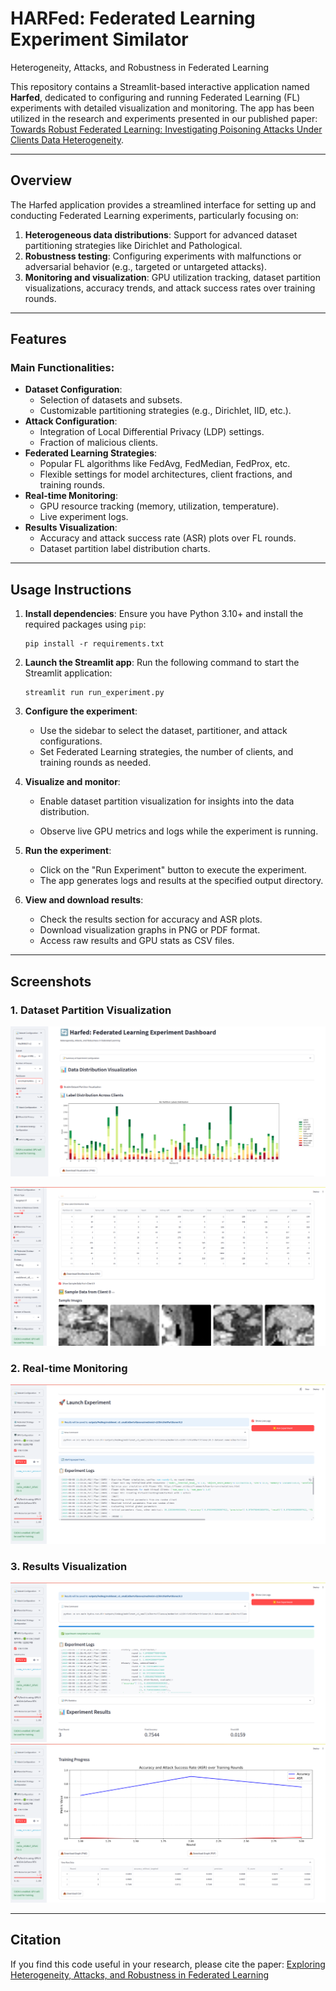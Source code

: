 # HARFed: Federated Learning Experiment Similator
Heterogeneity, Attacks, and Robustness in Federated Learning

This repository contains a Streamlit-based interactive application named **Harfed**, dedicated to configuring and running Federated Learning (FL) experiments with detailed visualization and monitoring. The app has been utilized in the research and experiments presented in our published paper: [Towards Robust Federated Learning: Investigating Poisoning Attacks Under Clients Data Heterogeneity](https://ieeexplore.ieee.org/document/10857574).

---

## Overview

The Harfed application provides a streamlined interface for setting up and conducting Federated Learning experiments, particularly focusing on:
1. **Heterogeneous data distributions**: Support for advanced dataset partitioning strategies like Dirichlet and Pathological.
2. **Robustness testing**: Configuring experiments with malfunctions or adversarial behavior (e.g., targeted or untargeted attacks).
3. **Monitoring and visualization**: GPU utilization tracking, dataset partition visualizations, accuracy trends, and attack success rates over training rounds.

---

## Features

### **Main Functionalities**:
- **Dataset Configuration**: 
  - Selection of datasets and subsets.
  - Customizable partitioning strategies (e.g., Dirichlet, IID, etc.).
- **Attack Configuration**:
  - Integration of Local Differential Privacy (LDP) settings.
  - Fraction of malicious clients.
- **Federated Learning Strategies**:
  - Popular FL algorithms like FedAvg, FedMedian, FedProx, etc.
  - Flexible settings for model architectures, client fractions, and training rounds.
- **Real-time Monitoring**:
  - GPU resource tracking (memory, utilization, temperature).
  - Live experiment logs.
- **Results Visualization**:
  - Accuracy and attack success rate (ASR) plots over FL rounds.
  - Dataset partition label distribution charts.

---

## Usage Instructions

1. **Install dependencies**:
   Ensure you have Python 3.10+ and install the required packages using `pip`:
   ```
   pip install -r requirements.txt
   ```

2. **Launch the Streamlit app**:
   Run the following command to start the Streamlit application:
   ```
   streamlit run run_experiment.py
   ```

3. **Configure the experiment**:
   - Use the sidebar to select the dataset, partitioner, and attack configurations.
   - Set Federated Learning strategies, the number of clients, and training rounds as needed.

4. **Visualize and monitor**:
   - Enable dataset partition visualization for insights into the data distribution.


   - Observe live GPU metrics and logs while the experiment is running.

5. **Run the experiment**:
   - Click on the "Run Experiment" button to execute the experiment.
   - The app generates logs and results at the specified output directory.

6. **View and download results**:
   - Check the results section for accuracy and ASR plots.
   - Download visualization graphs in PNG or PDF format.
   - Access raw results and GPU stats as CSV files.

---

## Screenshots

### **1. Dataset Partition Visualization**
![Screenshot 1 - Dataset Configuration](screenshots/Screenshot%20from%202025-08-06%2013-31-32.png)

![Screenshot 2 - Dataset Partition Visualization](screenshots/Screenshot%20from%202025-08-06%2013-32-52.png)

### **2. Real-time Monitoring**
![Screenshot 3 - Real-time Monitoring](screenshots/Screenshot%20from%202025-08-06%2013-37-49.png)

### **3. Results Visualization**
![Screenshot 4 - Results Visualization](screenshots/Screenshot%20from%202025-08-06%2013-40-47.png)
![Screenshot 5 - Results Visualization](screenshots/Screenshot%20from%202025-08-06%2013-41-07.png)

---

## Citation

If you find this code useful in your research, please cite the paper:
[Exploring Heterogeneity, Attacks, and Robustness in Federated Learning](https://ieeexplore.ieee.org/document/10857574)